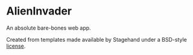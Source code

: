 # AlienInvader

An absolute bare-bones web app.

Created from templates made available by Stagehand under a BSD-style
[license](https://github.com/dart-lang/stagehand/blob/master/LICENSE).
